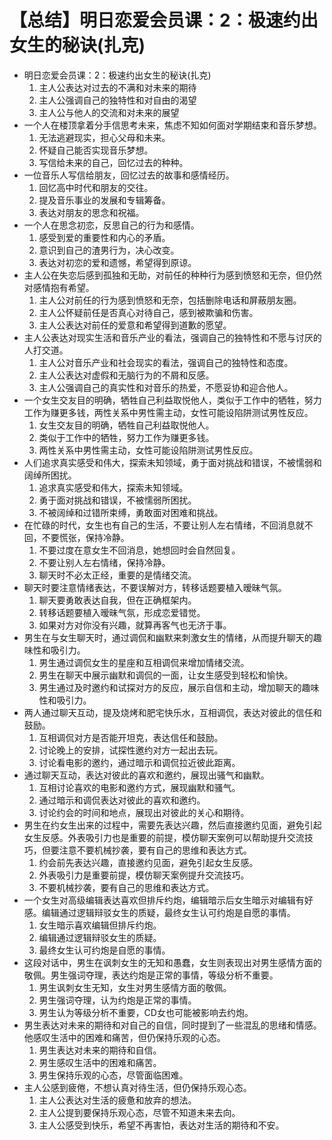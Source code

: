 # 【总结】明日恋爱会员课：2：极速约出女生的秘诀(扎克)

-   明日恋爱会员课：2：极速约出女生的秘诀(扎克)
    1.  主人公表达对过去的不满和对未来的期待
    2.  主人公强调自己的独特性和对自由的渴望
    3.  主人公与他人的交流和对未来的展望
-   一个人在楼顶拿着分手信思考未来，焦虑不知如何面对学期结束和音乐梦想。
    1.  无法逃避现实，担心父母和未来。
    2.  怀疑自己能否实现音乐梦想。
    3.  写信给未来的自己，回忆过去的种种。
-   一位音乐人写信给朋友，回忆过去的故事和感情经历。
    1.  回忆高中时代和朋友的交往。
    2.  提及音乐事业的发展和专辑筹备。
    3.  表达对朋友的思念和祝福。
-   一个人在思念初恋，反思自己的行为和感情。
    1.  感受到爱的重要性和内心的矛盾。
    2.  意识到自己的渣男行为，决心改变。
    3.  表达对初恋的爱和遗憾，希望得到原谅。
-   主人公在失恋后感到孤独和无助，对前任的种种行为感到愤怒和无奈，但仍然对感情抱有希望。
    1.  主人公对前任的行为感到愤怒和无奈，包括删除电话和屏蔽朋友圈。
    2.  主人公怀疑前任是否真心对待自己，感到被欺骗和伤害。
    3.  主人公表达对前任的爱意和希望得到道歉的愿望。
-   主人公表达对现实生活和音乐产业的看法，强调自己的独特性和不愿与讨厌的人打交道。
    1.  主人公对音乐产业和社会现实的看法，强调自己的独特性和态度。
    2.  主人公表达对虚假和无脑行为的不屑和反感。
    3.  主人公强调自己的真实性和对音乐的热爱，不愿妥协和迎合他人。
-   一个女生交友目的明确，牺牲自己利益取悦他人，类似于工作中的牺牲，努力工作为赚更多钱，两性关系中男性需主动，女性可能设陷阱测试男性反应。
    1.  女生交友目的明确，牺牲自己利益取悦他人。
    2.  类似于工作中的牺牲，努力工作为赚更多钱。
    3.  两性关系中男性需主动，女性可能设陷阱测试男性反应。
-   人们追求真实感受和伟大，探索未知领域，勇于面对挑战和错误，不被懦弱和阔绰所困扰。
    1.  追求真实感受和伟大，探索未知领域。
    2.  勇于面对挑战和错误，不被懦弱所困扰。
    3.  不被阔绰和过错所束缚，勇敢面对困难和挑战。
-   在忙碌的时代，女生也有自己的生活，不要让别人左右情绪，不回消息就不回，不要慌张，保持冷静。
    1.  不要过度在意女生不回消息，她想回时会自然回复。
    2.  不要让别人左右情绪，保持冷静。
    3.  聊天时不必太正经，重要的是情绪交流。
-   聊天时要注意情绪表达，不要误解对方，转移话题要植入暧昧气氛。
    1.  聊天要勇敢表达自我，但在正确框架内。
    2.  转移话题要植入暧昧气氛，形成恋爱错觉。
    3.  如果对方对你没有兴趣，就算再客气也无济于事。
-   男生在与女生聊天时，通过调侃和幽默来刺激女生的情绪，从而提升聊天的趣味性和吸引力。
    1.  男生通过调侃女生的星座和互相调侃来增加情绪交流。
    2.  男生在聊天中展示幽默和调侃的一面，让女生感受到轻松和愉快。
    3.  男生通过及时邀约和试探对方的反应，展示自信和主动，增加聊天的趣味性和吸引力。
-   两人通过聊天互动，提及烧烤和肥宅快乐水，互相调侃，表达对彼此的信任和鼓励。
    1.  互相调侃对方是否能开坦克，表达信任和鼓励。
    2.  讨论晚上的安排，试探性邀约对方一起出去玩。
    3.  讨论看电影的邀约，通过暗示和调侃拉近彼此距离。
-   通过聊天互动，表达对彼此的喜欢和邀约，展现出骚气和幽默。
    1.  互相讨论喜欢的电影和邀约方式，展现幽默和骚气。
    2.  通过暗示和调侃表达对彼此的喜欢和邀约。
    3.  讨论约会的时间和地点，展现出对彼此的关心和期待。
-   男生在约女生出来的过程中，需要先表达兴趣，然后直接邀约见面，避免引起女生反感。外表吸引力也是重要的前提，模仿聊天案例可以帮助提升交流技巧，但要注意不要机械抄袭，要有自己的思维和表达方式。
    1.  约会前先表达兴趣，直接邀约见面，避免引起女生反感。
    2.  外表吸引力是重要前提，模仿聊天案例提升交流技巧。
    3.  不要机械抄袭，要有自己的思维和表达方式。
-   一个女生对高级编辑表达喜欢但排斥约炮，编辑暗示后女生暗示对编辑有好感。编辑通过逻辑辩驳女生的质疑，最终女生认可约炮是自愿的事情。
    1.  女生暗示喜欢编辑但排斥约炮。
    2.  编辑通过逻辑辩驳女生的质疑。
    3.  最终女生认可约炮是自愿的事情。
-   这段对话中，男生在讽刺女生的无知和愚蠢，女生则表现出对男生感情方面的敬佩。男生强词夺理，表达约炮是正常的事情，等级分析不重要。
    1.  男生讽刺女生无知，女生对男生感情方面的敬佩。
    2.  男生强词夺理，认为约炮是正常的事情。
    3.  男生认为等级分析不重要，CD女也可能被影响去约炮。
-   男生表达对未来的期待和对自己的自信，同时提到了一些混乱的思绪和情感。他感叹生活中的困难和痛苦，但仍保持乐观的心态。
    1.  男生表达对未来的期待和自信。
    2.  男生感叹生活中的困难和痛苦。
    3.  男生保持乐观的心态，尽管面临困难。
-   主人公感到疲倦，不想认真对待生活，但仍保持乐观心态。
    1.  主人公表达对生活的疲惫和放弃的想法。
    2.  主人公提到要保持乐观心态，尽管不知道未来去向。
    3.  主人公感受到快乐，希望不再害怕，表达对生活的期待和不安。